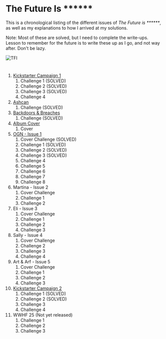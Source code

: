 # The Future Is ******

This is a chronological listing of the different issues of _The Future is ******_, as well as my explanations to how I arrived at my solutions.

Note: Most of these are solved, but I need to complete the write-ups. Lesson to remember for the future is to write these up as I go, and not way after. Don't be lazy.

![TFI](https://github.com/user-attachments/assets/edf374c3-fa40-412b-9fcd-884a160e2307)

#
1. [Kickstarter Campaign 1](Kickstarter%20Campaign%201.md)
   1. Challenge 1 (SOLVED)
   2. Challenge 2 (SOLVED)
   3. Challenge 3 (SOLVED)
   4. Challenge 4
2. [Ashcan](Ashcan.md)
   1. Challenge  (SOLVED)
3. [Backdoors & Breaches](Backdoors%20&%20Breaches.md)
   1. Challenge  (SOLVED)
4. [Album Cover](Album.md)
   1. Cover
5. [OGN - Issue 1](OGN%20-%20Issue%201.md)
   1. Cover Challenge (SOLVED)
   2. Challenge 1 (SOLVED)
   3. Challenge 2 (SOLVED)
   4. Challenge 3 (SOLVED)
   5. Challenge 4
   6. Challenge 5
   7. Challenge 6
   8. Challenge 7
   9. Challenge 8
6. Martina - Issue 2
   1. Cover Challenge
   2. Challenge 1
   3. Challenge 2
7. Eli - Issue 3
   1. Cover Challenge
   2. Challenge 1
   3. Challenge 2
   4. Challenge 3
8. Sally - Issue 4
   1. Cover Challenge
   2. Challenge 2
   3. Challenge 3
   4. Challenge 4
9. Art & Arf - Issue 5
   1. Cover Challenge
   2. Challenge 1
   3. Challenge 2
   4. Challenge 3
10. [Kickstarter Campaign 2](Kickstarter%20Campaign%202.md)
      1. Challenge 1 (SOLVED)
      2. Challenge 2 (SOLVED)
      3. Challenge 3
      4. Challenge 4
11. WWHF 25 (Not yet released)
    1. Challenge 1
    2. Challenge 2
    3. Challenge 3
